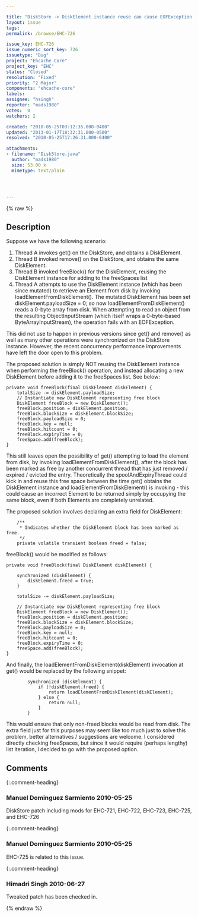 ```yaml
---

title: "DiskStore -> DiskElement instance reuse can cause EOFException under high concurrency and entry removal / expiration / eviction"
layout: issue
tags: 
permalink: /browse/EHC-726

issue_key: EHC-726
issue_numeric_sort_key: 726
issuetype: "Bug"
project: "Ehcache Core"
project_key: "EHC"
status: "Closed"
resolution: "Fixed"
priority: "2 Major"
components: "ehcache-core"
labels: 
assignee: "hsingh"
reporter: "mads1980"
votes:  0
watchers: 2

created: "2010-05-25T03:12:35.000-0400"
updated: "2013-01-17T18:32:31.000-0500"
resolved: "2010-05-25T17:26:31.000-0400"

attachments:
- filename: "DiskStore.java"
  author: "mads1980"
  size: 53.00 k
  mimeType: text/plain




---
```


{% raw %}

## Description

<div markdown="1" class="description">

Suppose we have the following scenario:

1) Thread A invokes get() on the DiskStore, and obtains a DiskElement.
2) Thread B invoked remove() on the DiskStore, and obtains the same DiskElement.
3) Thread B invoked freeBlock() for the DiskElement, reusing the DiskElement instance for adding to the freeSpaces list
4) Thread A attempts to use the DiskElement instance (which has been since mutated) to retrieve an Element from disk by invoking loadElementFromDiskElement(). The mutated DiskElement has been set diskElement.payloadSize = 0; so now loadElementFromDiskElement() reads a 0-byte array from disk. When attempting to read an object from the resulting ObjectInputStream (which itself wraps a 0-byte-based ByteArrayInputStream), the operation fails with an EOFException.

This did not use to happen in previous versions since get() and remove() as well as many other operations were synchronized on the DiskStore instance. However, the recent concurrency performance improvements have left the door open to this problem.

The proposed solution is simply NOT reusing the DiskElement instance when performing the freeBlock() operation, and instead allocating a new DiskElement before adding it to the freeSpaces list. See below:

    private void freeBlock(final DiskElement diskElement) {
        totalSize -= diskElement.payloadSize;
        // Instantiate new DiskElement representing free block
        DiskElement freeBlock = new DiskElement();
        freeBlock.position = diskElement.position;
        freeBlock.blockSize = diskElement.blockSize;
        freeBlock.payloadSize = 0;
        freeBlock.key = null;
        freeBlock.hitcount = 0;
        freeBlock.expiryTime = 0;
        freeSpace.add(freeBlock);
    }

This still leaves open the possibility of get() attempting to load the element from disk, by invoking loadElementFromDiskElement(), after the block has been marked as free by another concurrent thread that has just removed / expired / evicted the entry. Theoretically the spoolAndExpiryThread could kick in and reuse this free space between the time get() obtains the DiskElement instance and loadElementFromDiskElement() is invoking - this could cause an incorrect Element to be returned simply by occupying the same block, even if both Elements are completely unrelated.

The proposed solution involves declaring an extra field for DiskElement:

        /**
         * Indicates whether the DiskElement block has been marked as free.
         */
        private volatile transient boolean freed = false;

freeBlock() would be modified as follows:

    private void freeBlock(final DiskElement diskElement) {

        synchronized (diskElement) {
        	diskElement.freed = true;
        }

        totalSize -= diskElement.payloadSize;

    	// Instantiate new DiskElement representing free block
        DiskElement freeBlock = new DiskElement();
        freeBlock.position = diskElement.position;
        freeBlock.blockSize = diskElement.blockSize;
        freeBlock.payloadSize = 0;
        freeBlock.key = null;
        freeBlock.hitcount = 0;
        freeBlock.expiryTime = 0;
        freeSpace.add(freeBlock);
    }

And finally, the loadElementFromDiskElement(diskElement) invocation at get() would be replaced by the following snippet:

            synchronized (diskElement) {
                if (!diskElement.freed) {
                    return loadElementFromDiskElement(diskElement);
                } else {
                    return null;
                }
            }

This would ensure that only non-freed blocks would be read from disk. The extra field just for this purposes may seem like too much just to solve this problem, better alternatives / suggestions are welcome. I considered directly checking freeSpaces, but since it would require (perhaps lengthy) list iteration, I decided to go with the proposed option.


</div>

## Comments


{:.comment-heading}
### **Manuel Dominguez Sarmiento** <span class="date">2010-05-25</span>

<div markdown="1" class="comment">

DiskStore patch including mods for EHC-721, EHC-722, EHC-723, EHC-725, and EHC-726

</div>


{:.comment-heading}
### **Manuel Dominguez Sarmiento** <span class="date">2010-05-25</span>

<div markdown="1" class="comment">

EHC-725 is related to this issue.

</div>


{:.comment-heading}
### **Himadri Singh** <span class="date">2010-06-27</span>

<div markdown="1" class="comment">

Tweaked patch has been checked in.

</div>



{% endraw %}
